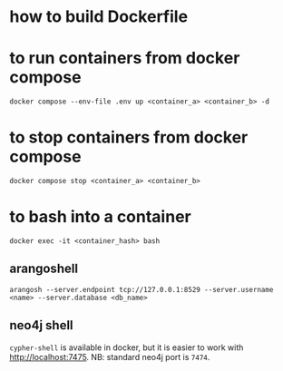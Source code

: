 # how to build Dockerfile

# to run containers from docker compose

```shell
docker compose --env-file .env up <container_a> <container_b> -d
```

# to stop containers from docker compose

```shell
docker compose stop <container_a> <container_b>
```

# to bash into a container

```shell
docker exec -it <container_hash> bash
```


## arangoshell

```shell
arangosh --server.endpoint tcp://127.0.0.1:8529 --server.username <name> --server.database <db_name>
```


## neo4j shell

`cypher-shell` is available in docker, but it is easier to work with [http://localhost:7475](http://localhost:7475). NB: standard neo4j port is `7474`.
